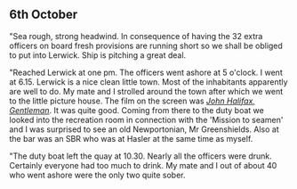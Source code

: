 ## 6th October

"Sea rough, strong headwind. In consequence of having the 32 extra officers on board fresh provisions are running short so we shall be obliged to put into Lerwick. Ship is pitching a great deal.

"Reached Lerwick at one pm. The officers went ashore at 5 o'clock. I went at 6.15. Lerwick is a nice clean little town. Most of the inhabitants apparently are well to do. My mate and I strolled around the town after which we went to the little picture house. The film on the screen was <a href="https://en.wikipedia.org/wiki/John_Halifax,_Gentleman_(1915_film)" target="_blank">*John Halifax, Gentleman*</a>. It was quite good. Coming from there to the duty boat we looked into the recreation room in connection with the 'Mission to seamen' and I was surprised to see an old Newportonian, Mr Greenshields. Also at the bar was an SBR who was at Hasler at the same time as myself.

"The duty boat left the quay at 10.30. Nearly all the officers were drunk. Certainly everyone had too much to drink. My mate and I out of about 40 who went ashore were the only two quite sober.